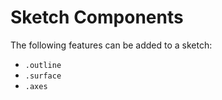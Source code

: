 
# Sketch Components

The following features can be added to a sketch:

- `.outline`
- `.surface`
- `.axes`


